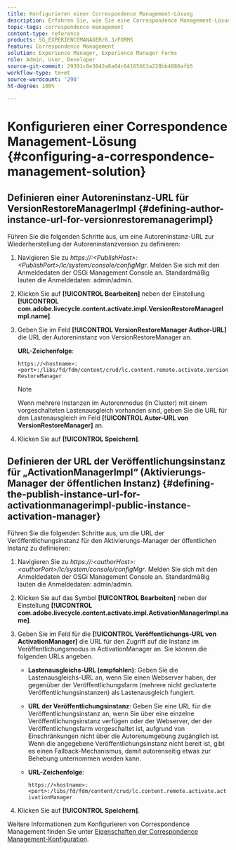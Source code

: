 ```yaml
---
title: Konfigurieren einer Correspondence Management-Lösung
description: Erfahren Sie, wie Sie eine Correspondence Management-Lösung in einer AEM Forms-Umgebung konfigurieren.
topic-tags: correspondence-management
content-type: reference
products: SG_EXPERIENCEMANAGER/6.3/FORMS
feature: Correspondence Management
solution: Experience Manager, Experience Manager Forms
role: Admin, User, Developer
source-git-commit: 29391c8e3042a8a04c64165663a228bb4886afb5
workflow-type: tm+mt
source-wordcount: '298'
ht-degree: 100%

---
```


# Konfigurieren einer Correspondence Management-Lösung {#configuring-a-correspondence-management-solution}

## Definieren einer Autoreninstanz-URL für VersionRestoreManagerImpl {#defining-author-instance-url-for-versionrestoremanagerimpl}

Führen Sie die folgenden Schritte aus, um eine Autoreninstanz-URL zur Wiederherstellung der Autoreninstanzversion zu definieren:

1. Navigieren Sie zu *https://:&lt;PublishHost>:&lt;PublishPort>/lc/system/console/configMgr*. Melden Sie sich mit den Anmeldedaten der OSGi Management Console an. Standardmäßig lauten die Anmeldedaten: admin/admin.
1. Klicken Sie auf **[!UICONTROL Bearbeiten]** neben der Einstellung **[!UICONTROL com.adobe.livecycle.content.activate.impl.VersionRestoreManagerImpl.name]**.
1. Geben Sie im Feld **[!UICONTROL VersionRestoreManager Author-URL]** die URL der Autoreninstanz von VersionRestoreManager an.

   **URL-Zeichenfolge**:

   `https://<hostname>:<port>:/libs/fd/fdm/content/crud/lc.content.remote.activate.VersionRestoreManager`

   >[!NOTE]
   >
   >Wenn mehrere Instanzen im Autorenmodus (in Cluster) mit einem vorgeschalteten Lastenausgleich vorhanden sind, geben Sie die URL für den Lastenausgleich im Feld **[!UICONTROL Autor-URL von VersionRestoreManager]** an.

1. Klicken Sie auf **[!UICONTROL Speichern]**.

## Definieren der URL der Veröffentlichungsinstanz für „ActivationManagerImpl“ (Aktivierungs-Manager der öffentlichen Instanz) {#defining-the-publish-instance-url-for-activationmanagerimpl-public-instance-activation-manager}

Führen Sie die folgenden Schritte aus, um die URL der Veröffentlichungsinstanz für den Aktivierungs-Manager der öffentlichen Instanz zu definieren:

1. Navigieren Sie zu *https://:&lt;authorHost>:&lt;authorPort>/lc/system/console/configMgr*. Melden Sie sich mit den Anmeldedaten der OSGi Management Console an. Standardmäßig lauten die Anmeldedaten: admin/admin.
1. Klicken Sie auf das Symbol **[!UICONTROL Bearbeiten]** neben der Einstellung **[!UICONTROL com.adobe.livecycle.content.activate.impl.ActivationManagerImpl.name]**.
1. Geben Sie im Feld für die **[!UICONTROL Veröffentlichungs-URL von ActivationManager]** die URL für den Zugriff auf die Instanz im Veröffentlichungsmodus in ActivationManager an. Sie können die folgenden URLs angeben.

   * **Lastenausgleichs-URL (empfohlen)**: Geben Sie die Lastenausgleichs-URL an, wenn Sie einen Webserver haben, der gegenüber der Veröffentlichungsfarm (mehrere nicht geclusterte Veröffentlichungsinstanzen) als Lastenausgleich fungiert.
   * **URL der Veröffentlichungsinstanz**: Geben Sie eine URL für die Veröffentlichungsinstanz an, wenn Sie über eine einzelne Veröffentlichungsinstanz verfügen oder der Webserver, der der Veröffentlichungsfarm vorgeschaltet ist, aufgrund von Einschränkungen nicht über die Autorenumgebung zugänglich ist. Wenn die angegebene Veröffentlichungsinstanz nicht bereit ist, gibt es einen Fallback-Mechanismus, damit autorenseitig etwas zur Behebung unternommen werden kann.
   * **URL-Zeichenfolge**:

     `https://<hostname>:<port>:/libs/fd/fdm/content/crud/lc.content.remote.activate.activationManager`

1. Klicken Sie auf **[!UICONTROL Speichern]**.

Weitere Informationen zum Konfigurieren von Correspondence Management finden Sie unter [Eigenschaften der Correspondence Management-Konfiguration](https://helpx.adobe.com/de/aem-forms/6-2/aem-forms-architecture-deployment.html).
